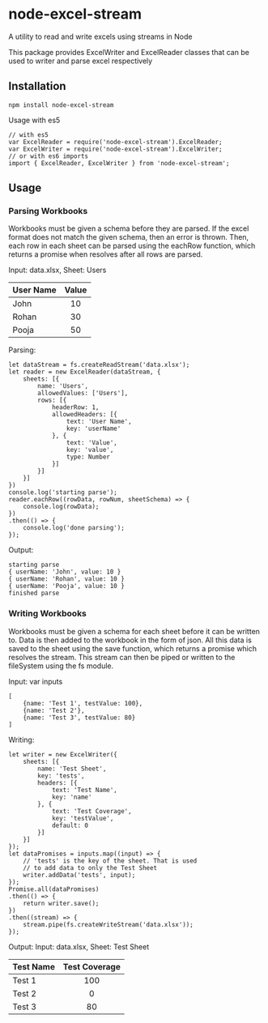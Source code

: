 # node-excel-stream
A utility to read and write excels using streams in Node

This package provides ExcelWriter and ExcelReader classes that can be used to writer and parse excel respectively

## Installation
```
npm install node-excel-stream
```
Usage with es5
```
// with es5
var ExcelReader = require('node-excel-stream').ExcelReader;
var ExcelWriter = require('node-excel-stream').ExcelWriter;
// or with es6 imports
import { ExcelReader, ExcelWriter } from 'node-excel-stream';
```

## Usage

### Parsing Workbooks
Workbooks must be given a schema before they are parsed. If the excel format does not match the given schema, then an error is thrown. Then, each row in each sheet can be parsed using the eachRow function, which returns a promise when resolves after all rows are parsed.

Input: data.xlsx, Sheet: Users

| User Name | Value |
|:----------|:-----:|
| John | 10 |
| Rohan | 30 |
| Pooja | 50 |

Parsing:
```
let dataStream = fs.createReadStream('data.xlsx');
let reader = new ExcelReader(dataStream, {
    sheets: [{
        name: 'Users',
        allowedValues: ['Users'],
        rows: [{
            headerRow: 1,
            allowedHeaders: [{
                text: 'User Name',
                key: 'userName'
            }, {
                text: 'Value',
                key: 'value',
                type: Number
            }]
        }]
    }]
})
console.log('starting parse');
reader.eachRow((rowData, rowNum, sheetSchema) => {
    console.log(rowData);
})
.then(() => {
    console.log('done parsing');
});
```

Output:
```
starting parse
{ userName: 'John', value: 10 }
{ userName: 'Rohan', value: 10 }
{ userName: 'Pooja', value: 10 }
finished parse
```

### Writing Workbooks
Workbooks must be given a schema for each sheet before it can be written to. Data is then added to the workbook in the form of json. All this data is saved to the sheet using the save function, which returns a promise which resolves the stream. This stream can then be piped or written to the fileSystem using the fs module.

Input: var inputs
```
[
    {name: 'Test 1', testValue: 100},
    {name: 'Test 2'},
    {name: 'Test 3', testValue: 80}
]
```

Writing:
```
let writer = new ExcelWriter({
    sheets: [{
        name: 'Test Sheet',
        key: 'tests',
        headers: [{
            text: 'Test Name',
            key: 'name'
        }, {
            text: 'Test Coverage',
            key: 'testValue',
            default: 0
        }]
    }]
});
let dataPromises = inputs.map((input) => {
    // 'tests' is the key of the sheet. That is used
    // to add data to only the Test Sheet
    writer.addData('tests', input);
});
Promise.all(dataPromises)
.then(() => {
    return writer.save();
})
.then((stream) => {
    stream.pipe(fs.createWriteStream('data.xlsx'));
});
```

Output:
Input: data.xlsx, Sheet: Test Sheet

| Test Name | Test Coverage |
|:----------|:-----:|
| Test 1 | 100 |
| Test 2 | 0 |
| Test 3 | 80 |
